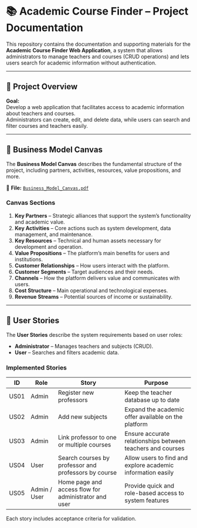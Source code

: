 # 📚 Academic Course Finder – Project Documentation

This repository contains the documentation and supporting materials for the **Academic Course Finder Web Application**, a system that allows administrators to manage teachers and courses (CRUD operations) and lets users search for academic information without authentication.

---

## 🧩 Project Overview

**Goal:**  
Develop a web application that facilitates access to academic information about teachers and courses.  
Administrators can create, edit, and delete data, while users can search and filter courses and teachers easily.

---

## 🧠 Business Model Canvas

The **Business Model Canvas** describes the fundamental structure of the project, including partners, activities, resources, value propositions, and more.

📄 **File:** [`Business_Model_Canvas.pdf`](./Business_Model_Canvas.pdf)

### Canvas Sections
1. **Key Partners** – Strategic alliances that support the system’s functionality and academic value.  
2. **Key Activities** – Core actions such as system development, data management, and maintenance.  
3. **Key Resources** – Technical and human assets necessary for development and operation.  
4. **Value Propositions** – The platform’s main benefits for users and institutions.  
5. **Customer Relationships** – How users interact with the platform.  
6. **Customer Segments** – Target audiences and their needs.  
7. **Channels** – How the platform delivers value and communicates with users.  
8. **Cost Structure** – Main operational and technological expenses.  
9. **Revenue Streams** – Potential sources of income or sustainability.

---

## 🧾 User Stories

The **User Stories** describe the system requirements based on user roles:  
- **Administrator** – Manages teachers and subjects (CRUD).  
- **User** – Searches and filters academic data.

### Implemented Stories

| ID | Role | Story | Purpose |
|----|------|--------|----------|
| US01 | Admin | Register new professors | Keep the teacher database up to date |
| US02 | Admin | Add new subjects | Expand the academic offer available on the platform |
| US03 | Admin | Link professor to one or multiple courses | Ensure accurate relationships between teachers and courses |
| US04 | User | Search courses by professor and professors by course | Allow users to find and explore academic information easily |
| US05 | Admin / User | Home page and access flow for administrator and user | Provide quick and role-based access to system features |

Each story includes acceptance criteria for validation.

